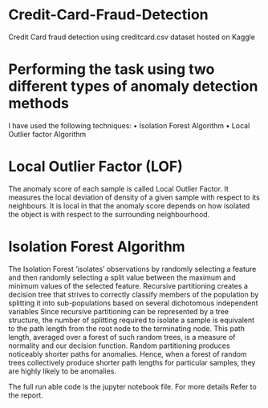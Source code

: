 # Credit-Card-Fraud-Detection
Credit Card fraud detection using creditcard.csv dataset hosted on Kaggle

# Performing the task using two different types of anomaly detection methods
I have used the following techniques:
•	Isolation Forest Algorithm
•	Local Outlier factor Algorithm
# Local Outlier Factor (LOF)
The anomaly score of each sample is called Local Outlier Factor. It measures the local deviation of density of a given sample with respect to its neighbours. It is local in that the anomaly score depends on how isolated the object is with respect to the surrounding neighbourhood.
# Isolation Forest Algorithm
The Isolation Forest ‘isolates’ observations by randomly selecting a feature and then randomly selecting a split value between the maximum and minimum values of the selected feature.
Recursive partitioning creates a decision tree that strives to correctly classify members of the population by splitting it into sub-populations based on several dichotomous independent variables
Since recursive partitioning can be represented by a tree structure, the number of splitting required to isolate a sample is equivalent to the path length from the root node to the terminating node.
This path length, averaged over a forest of such random trees, is a measure of normality and our decision function.
Random partitioning produces noticeably shorter paths for anomalies. Hence, when a forest of random trees collectively produce shorter path lengths for particular samples, they are highly likely to be anomalies.

The full run able code is the jupyter notebook file.
For more details Refer to the report.

